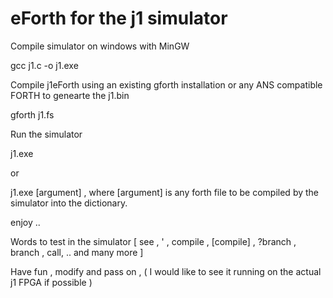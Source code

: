 eForth for the j1 simulator
========



Compile simulator on windows with MinGW

gcc j1.c -o j1.exe

Compile j1eForth using an existing gforth installation or any ANS compatible FORTH to genearte the j1.bin

gforth j1.fs

Run the simulator

j1.exe

or

j1.exe [argument] , where [argument] is any forth file to be compiled by the simulator into the dictionary.

enjoy ..

Words to test in the simulator [ see , ' , compile , [compile] , ?branch , branch , call, .. and many more ]

Have fun , modify and pass on , ( I would like to see it running on the actual j1 FPGA if possible )



